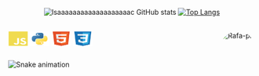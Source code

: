 
<div align="center">
    
![Isaaaaaaaaaaaaaaaaaaac GitHub stats](https://github-readme-stats.vercel.app/api?username=Isaaaaaaaaaaaaaaaaaaac&show_icons=true&theme=vision-friendly-dark)
[![Top Langs](https://github-readme-stats.vercel.app/api/top-langs/?username=Isaaaaaaaaaaaaaaaaaaac&layout=compact)](https://github.com/anuraghazra/github-readme-stats)

</div>

<div style="display: inline_block"><br/>
    <img align="center" alt="Rafa-Js" height="30" width="40" src="https://raw.githubusercontent.com/devicons/devicon/master/icons/javascript/javascript-plain.svg">
     <img align="center" alt="Rafa-Python" height="30" width="40" src="https://raw.githubusercontent.com/devicons/devicon/master/icons/python/python-original.svg">
    <img align="center" alt="Rafa-HTML" height="30" width="40" src="https://raw.githubusercontent.com/devicons/devicon/master/icons/html5/html5-original.svg">
    <img align="center" alt="Rafa-CSS" height="30" width="40" src="https://raw.githubusercontent.com/devicons/devicon/master/icons/css3/css3-original.svg">
    
<img align="right" alt="Rafa-pic" height="150" style="border-radius:50px;" src="https://clubedosgeeks.com.br/wp-content/uploads/2016/01/cancado.gif">
    
##   
![Snake animation](https://github.com/Isaaaaaaaaaaaaaaaaaaac/Isaaaaaaaaaaaaaaaaaaac/blob/output/github-contribution-grid-snake.svg)
    
</div>
